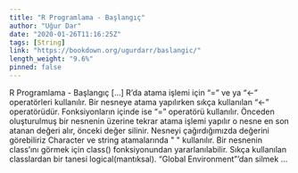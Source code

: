 ```yaml
---
title: "R Programlama - Başlangıç"
author: "Uğur Dar"
date: "2020-01-26T11:16:25Z"
tags: [String]
link: "https://bookdown.org/ugurdarr/baslangic/"
length_weight: "9.6%"
pinned: false
---
```


R Programlama - Başlangıç [...] R’da atama işlemi için “=” ve ya “<-” operatörleri kullanılır. Bir nesneye atama yapılırken sıkça kullanılan “<-” operatörüdür.
Fonksiyonların içinde ise “=” operatörü kullanılır. Önceden oluşturulmuş bir nesnenin üzerine tekrar atama işlemi yapılır o nesne en son atanan değeri alır,
önceki değer silinir. Nesneyi çağırdığımızda değerini görebiliriz Character ve string atamalarında " " kullanılır. Bir nesnenin class’ını görmek için class() fonksiyonundan yararlanılabilir. Sıkça kullanılan classlardan bir tanesi logical(mantıksal). “Global Environment”’dan silmek  ...
